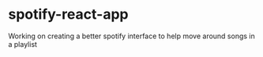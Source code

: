 # spotify-react-app
 Working on creating a better spotify interface to help move around songs in a playlist
